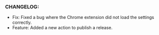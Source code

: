 ### CHANGELOG:
- Fix: Fixed a bug where the Chrome extension did not load the settings correctly.
- Feature: Added a new action to publish a release.